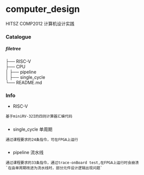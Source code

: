 # computer_design

HITSZ COMP2012
计算机设计实践

### Catalogue
##### filetree
├── RISC-V  
├── CPU  
│  ├── pipeline  
│  ├── single_cycle  
└── README.md

### Info
* RISC-V
```
基于miniRV-32I的四则计算器汇编代码
```
#####
* single_cycle 单周期
```
通过课程要求的24条指令，可在FPGA上运行
```
#####
* pipeline 流水线
```
通过课程要求的33条指令，通过trace-onBoard test,在FPGA上运行时会崩溃
`在由单周期改进为流水线时，部分元件设计逻辑出现问题`
```  
